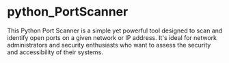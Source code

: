# python_PortScanner
This Python Port Scanner is a simple yet powerful tool designed to scan and identify open ports on a given network or IP address. It's ideal for network administrators and security enthusiasts who want to assess the security and accessibility of their systems.

